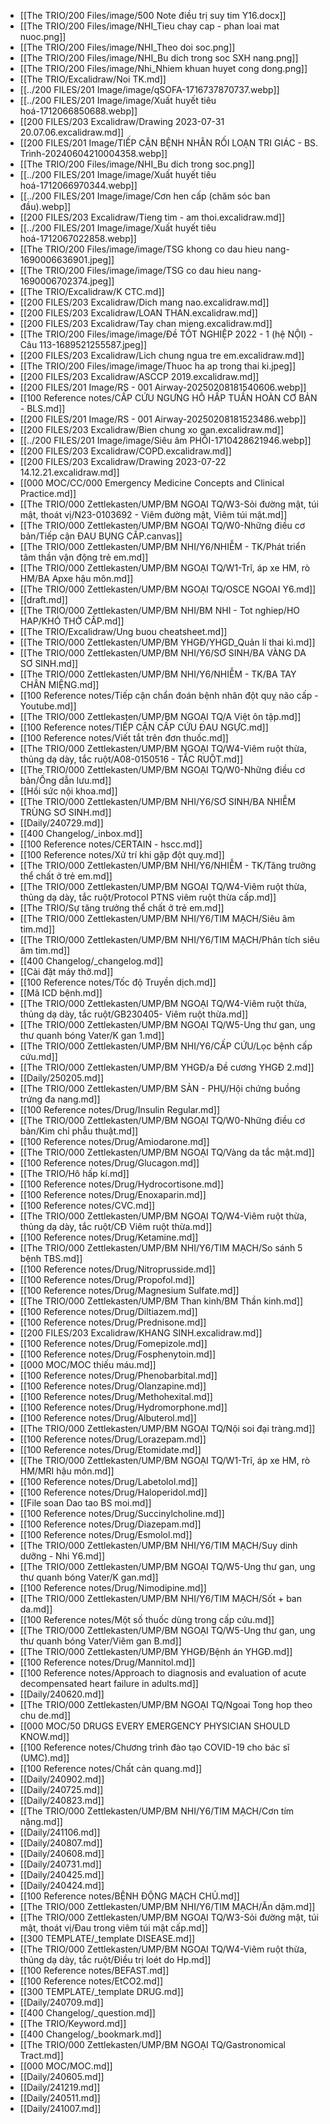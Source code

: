 - [[The TRIO/200 Files/image/500 Note điều trị suy tim Y16.docx]]
- [[The TRIO/200 Files/image/NHI_Tieu chay cap - phan loai mat nuoc.png]]
- [[The TRIO/200 Files/image/NHI_Theo doi soc.png]]
- [[The TRIO/200 Files/image/NHI_Bu dich trong soc SXH nang.png]]
- [[The TRIO/200 Files/image/Nhi_Nhiem khuan huyet cong dong.png]]
- [[The TRIO/Excalidraw/Noi TK.md]]
- [[../200 FILES/201 Image/image/qSOFA-1716737870737.webp]]
- [[../200 FILES/201 Image/image/Xuất huyết tiêu hoá-1712066850688.webp]]
- [[200 FILES/203 Excalidraw/Drawing 2023-07-31 20.07.06.excalidraw.md]]
- [[200 FILES/201 Image/TIẾP CẬN BỆNH NHÂN RỐI LOẠN TRI GIÁC - BS. Trình-20240604210004358.webp]]
- [[The TRIO/200 Files/image/NHI_Bu dich trong soc.png]]
- [[../200 FILES/201 Image/image/Xuất huyết tiêu hoá-1712066970344.webp]]
- [[../200 FILES/201 Image/image/Cơn hen cấp (chăm sóc ban đầu).webp]]
- [[200 FILES/203 Excalidraw/Tieng tim - am thoi.excalidraw.md]]
- [[../200 FILES/201 Image/image/Xuất huyết tiêu hoá-1712067022858.webp]]
- [[The TRIO/200 Files/image/image/TSG khong co dau hieu nang-1690006636901.jpeg]]
- [[The TRIO/200 Files/image/image/TSG co dau hieu nang-1690006702374.jpeg]]
- [[The TRIO/Excalidraw/K CTC.md]]
- [[200 FILES/203 Excalidraw/Dich mang nao.excalidraw.md]]
- [[200 FILES/203 Excalidraw/LOAN THAN.excalidraw.md]]
- [[200 FILES/203 Excalidraw/Tay chan mieng.excalidraw.md]]
- [[The TRIO/200 Files/image/image/Đề TỐT NGHIỆP 2022 - 1 (hệ NỘI) - Câu 113-1689521255587.jpeg]]
- [[200 FILES/203 Excalidraw/Lich chung ngua tre em.excalidraw.md]]
- [[The TRIO/200 Files/image/image/Thuoc ha ap trong thai ki.jpeg]]
- [[200 FILES/203 Excalidraw/ASCCP 2019.excalidraw.md]]
- [[200 FILES/201 Image/RS - 001 Airway-20250208181540606.webp]]
- [[100 Reference notes/CẤP CỨU NGƯNG HÔ HẤP TUẦN HOÀN CƠ BẢN - BLS.md]]
- [[200 FILES/201 Image/RS - 001 Airway-20250208181523486.webp]]
- [[200 FILES/203 Excalidraw/Bien chung xo gan.excalidraw.md]]
- [[../200 FILES/201 Image/image/Siêu âm PHỔI-1710428621946.webp]]
- [[200 FILES/203 Excalidraw/COPD.excalidraw.md]]
- [[200 FILES/203 Excalidraw/Drawing 2023-07-22 14.12.21.excalidraw.md]]
- [[000 MOC/CC/000 Emergency Medicine Concepts and Clinical Practice.md]]
- [[The TRIO/000 Zettlekasten/UMP/BM NGOẠI TQ/W3-Sỏi đường mật, túi mật, thoát vị/N23-0103692 - Viêm đường mật, Viêm túi mật.md]]
- [[The TRIO/000 Zettlekasten/UMP/BM NGOẠI TQ/W0-Những điều cơ bản/Tiếp cận ĐAU BỤNG CẤP.canvas]]
- [[The TRIO/000 Zettlekasten/UMP/BM NHI/Y6/NHIỄM - TK/Phát triển tâm thần vận động trẻ em.md]]
- [[The TRIO/000 Zettlekasten/UMP/BM NGOẠI TQ/W1-Trĩ, áp xe HM, rò HM/BA Apxe hậu môn.md]]
- [[The TRIO/000 Zettlekasten/UMP/BM NGOẠI TQ/OSCE NGOAI Y6.md]]
- [[draft.md]]
- [[The TRIO/000 Zettlekasten/UMP/BM NHI/BM NHI - Tot nghiep/HO HAP/KHÓ THỞ CẤP.md]]
- [[The TRIO/Excalidraw/Ung buou cheatsheet.md]]
- [[The TRIO/000 Zettlekasten/UMP/BM YHGĐ/YHGD_Quản lí thai kì.md]]
- [[The TRIO/000 Zettlekasten/UMP/BM NHI/Y6/SƠ SINH/BA VÀNG DA SƠ SINH.md]]
- [[The TRIO/000 Zettlekasten/UMP/BM NHI/Y6/NHIỄM - TK/BA TAY CHÂN MIỆNG.md]]
- [[100 Reference notes/Tiếp cận chẩn đoán bệnh nhân đột quỵ não cấp - Youtube.md]]
- [[The TRIO/000 Zettlekasten/UMP/BM NGOẠI TQ/A Việt ôn tập.md]]
- [[100 Reference notes/TIẾP CẬN CẤP CỨU ĐAU NGỰC.md]]
- [[100 Reference notes/Viết tắt trên đơn thuốc.md]]
- [[The TRIO/000 Zettlekasten/UMP/BM NGOẠI TQ/W4-Viêm ruột thừa, thủng dạ dày, tắc ruột/A08-0150516 - TẮC RUỘT.md]]
- [[The TRIO/000 Zettlekasten/UMP/BM NGOẠI TQ/W0-Những điều cơ bản/Ống dẫn lưu.md]]
- [[Hồi sức nội khoa.md]]
- [[The TRIO/000 Zettlekasten/UMP/BM NHI/Y6/SƠ SINH/BA NHIỄM TRÙNG SƠ SINH.md]]
- [[Daily/240729.md]]
- [[400 Changelog/_inbox.md]]
- [[100 Reference notes/CERTAIN - hscc.md]]
- [[100 Reference notes/Xử trí khi gặp đột quỵ.md]]
- [[The TRIO/000 Zettlekasten/UMP/BM NHI/Y6/NHIỄM - TK/Tăng trưởng thể chất ở trẻ em.md]]
- [[The TRIO/000 Zettlekasten/UMP/BM NGOẠI TQ/W4-Viêm ruột thừa, thủng dạ dày, tắc ruột/Protocol PTNS viêm ruột thừa cấp.md]]
- [[The TRIO/Sự tăng trưởng thể chất ở trẻ em.md]]
- [[The TRIO/000 Zettlekasten/UMP/BM NHI/Y6/TIM MẠCH/Siêu âm tim.md]]
- [[The TRIO/000 Zettlekasten/UMP/BM NHI/Y6/TIM MẠCH/Phân tích siêu âm tim.md]]
- [[400 Changelog/_changelog.md]]
- [[Cài đặt máy thở.md]]
- [[100 Reference notes/Tốc độ Truyền dịch.md]]
- [[Mã ICD bệnh.md]]
- [[The TRIO/000 Zettlekasten/UMP/BM NGOẠI TQ/W4-Viêm ruột thừa, thủng dạ dày, tắc ruột/GB230405- Viêm ruột thừa.md]]
- [[The TRIO/000 Zettlekasten/UMP/BM NGOẠI TQ/W5-Ung thư gan, ung thư quanh bóng Vater/K gan 1.md]]
- [[The TRIO/000 Zettlekasten/UMP/BM NHI/Y6/CẤP CỨU/Lọc bệnh cấp cứu.md]]
- [[The TRIO/000 Zettlekasten/UMP/BM YHGĐ/a Đề cương YHGĐ 2.md]]
- [[Daily/250205.md]]
- [[The TRIO/000 Zettlekasten/UMP/BM SẢN - PHỤ/Hội chứng buồng trứng đa nang.md]]
- [[100 Reference notes/Drug/Insulin Regular.md]]
- [[The TRIO/000 Zettlekasten/UMP/BM NGOẠI TQ/W0-Những điều cơ bản/Kim chỉ phẫu thuật.md]]
- [[100 Reference notes/Drug/Amiodarone.md]]
- [[The TRIO/000 Zettlekasten/UMP/BM NGOẠI TQ/Vàng da tắc mật.md]]
- [[100 Reference notes/Drug/Glucagon.md]]
- [[The TRIO/Hô hấp kí.md]]
- [[100 Reference notes/Drug/Hydrocortisone.md]]
- [[100 Reference notes/Drug/Enoxaparin.md]]
- [[100 Reference notes/CVC.md]]
- [[The TRIO/000 Zettlekasten/UMP/BM NGOẠI TQ/W4-Viêm ruột thừa, thủng dạ dày, tắc ruột/CĐ Viêm ruột thừa.md]]
- [[100 Reference notes/Drug/Ketamine.md]]
- [[The TRIO/000 Zettlekasten/UMP/BM NHI/Y6/TIM MẠCH/So sánh 5 bệnh TBS.md]]
- [[100 Reference notes/Drug/Nitroprusside.md]]
- [[100 Reference notes/Drug/Propofol.md]]
- [[100 Reference notes/Drug/Magnesium Sulfate.md]]
- [[The TRIO/000 Zettlekasten/UMP/BM Than kinh/BM Thần kinh.md]]
- [[100 Reference notes/Drug/Diltiazem.md]]
- [[100 Reference notes/Drug/Prednisone.md]]
- [[200 FILES/203 Excalidraw/KHANG SINH.excalidraw.md]]
- [[100 Reference notes/Drug/Fomepizole.md]]
- [[100 Reference notes/Drug/Fosphenytoin.md]]
- [[000 MOC/MOC thiếu máu.md]]
- [[100 Reference notes/Drug/Phenobarbital.md]]
- [[100 Reference notes/Drug/Olanzapine.md]]
- [[100 Reference notes/Drug/Methohexital.md]]
- [[100 Reference notes/Drug/Hydromorphone.md]]
- [[100 Reference notes/Drug/Albuterol.md]]
- [[The TRIO/000 Zettlekasten/UMP/BM NGOẠI TQ/Nội soi đại tràng.md]]
- [[100 Reference notes/Drug/Lorazepam.md]]
- [[100 Reference notes/Drug/Etomidate.md]]
- [[The TRIO/000 Zettlekasten/UMP/BM NGOẠI TQ/W1-Trĩ, áp xe HM, rò HM/MRI hậu môn.md]]
- [[100 Reference notes/Drug/Labetolol.md]]
- [[100 Reference notes/Drug/Haloperidol.md]]
- [[File soan Dao tao BS moi.md]]
- [[100 Reference notes/Drug/Succinylcholine.md]]
- [[100 Reference notes/Drug/Diazepam.md]]
- [[100 Reference notes/Drug/Esmolol.md]]
- [[The TRIO/000 Zettlekasten/UMP/BM NHI/Y6/TIM MẠCH/Suy dinh dưỡng - Nhi Y6.md]]
- [[The TRIO/000 Zettlekasten/UMP/BM NGOẠI TQ/W5-Ung thư gan, ung thư quanh bóng Vater/K gan.md]]
- [[100 Reference notes/Drug/Nimodipine.md]]
- [[The TRIO/000 Zettlekasten/UMP/BM NHI/Y6/TIM MẠCH/Sốt + ban da.md]]
- [[100 Reference notes/Một số thuốc dùng trong cấp cứu.md]]
- [[The TRIO/000 Zettlekasten/UMP/BM NGOẠI TQ/W5-Ung thư gan, ung thư quanh bóng Vater/Viêm gan B.md]]
- [[The TRIO/000 Zettlekasten/UMP/BM YHGĐ/Bệnh án YHGĐ.md]]
- [[100 Reference notes/Drug/Mannitol.md]]
- [[100 Reference notes/Approach to diagnosis and evaluation of acute decompensated heart failure in adults.md]]
- [[Daily/240620.md]]
- [[The TRIO/000 Zettlekasten/UMP/BM NGOẠI TQ/Ngoai Tong hop theo chu de.md]]
- [[000 MOC/50 DRUGS EVERY EMERGENCY PHYSICIAN SHOULD KNOW.md]]
- [[100 Reference notes/Chương trình đào tạo COVID-19 cho bác sĩ (UMC).md]]
- [[100 Reference notes/Chất cản quang.md]]
- [[Daily/240902.md]]
- [[Daily/240725.md]]
- [[Daily/240823.md]]
- [[The TRIO/000 Zettlekasten/UMP/BM NHI/Y6/TIM MẠCH/Cơn tím nặng.md]]
- [[Daily/241106.md]]
- [[Daily/240807.md]]
- [[Daily/240608.md]]
- [[Daily/240731.md]]
- [[Daily/240425.md]]
- [[Daily/240424.md]]
- [[100 Reference notes/BỆNH ĐỘNG MẠCH CHỦ.md]]
- [[The TRIO/000 Zettlekasten/UMP/BM NHI/Y6/TIM MẠCH/Ăn dặm.md]]
- [[The TRIO/000 Zettlekasten/UMP/BM NGOẠI TQ/W3-Sỏi đường mật, túi mật, thoát vị/Đau trong viêm túi mật cấp.md]]
- [[300 TEMPLATE/_template DISEASE.md]]
- [[The TRIO/000 Zettlekasten/UMP/BM NGOẠI TQ/W4-Viêm ruột thừa, thủng dạ dày, tắc ruột/Điều trị loét do Hp.md]]
- [[100 Reference notes/BEFAST.md]]
- [[100 Reference notes/EtCO2.md]]
- [[300 TEMPLATE/_template DRUG.md]]
- [[Daily/240709.md]]
- [[400 Changelog/_question.md]]
- [[The TRIO/Keyword.md]]
- [[400 Changelog/_bookmark.md]]
- [[The TRIO/000 Zettlekasten/UMP/BM NGOẠI TQ/Gastronomical Tract.md]]
- [[000 MOC/MOC.md]]
- [[Daily/240605.md]]
- [[Daily/241219.md]]
- [[Daily/240511.md]]
- [[Daily/241007.md]]
